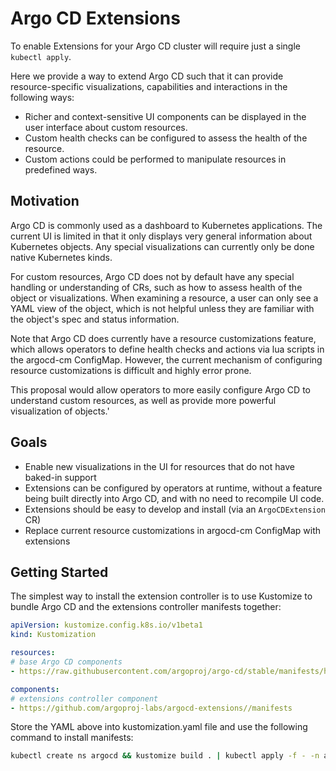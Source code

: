 # Argo CD Extensions

To enable Extensions for your Argo CD cluster will require just a single `kubectl apply`.

Here we provide a way to extend Argo CD such that it can provide resource-specific visualizations, capabilities and interactions in the following ways:

- Richer and context-sensitive UI components can be displayed in the user interface about custom resources.
- Custom health checks can be configured to assess the health of the resource.
- Custom actions could be performed to manipulate resources in predefined ways.

## Motivation

Argo CD is commonly used as a dashboard to Kubernetes applications. The current UI is limited in that it only displays very general information about Kubernetes objects. Any special visualizations can currently only be done native Kubernetes kinds.

For custom resources, Argo CD does not by default have any special handling or understanding of CRs, such as how to assess health of the object or visualizations. When examining a resource, a user can only see a YAML view of the object, which is not helpful unless they are familiar with the object's spec and status information.

Note that Argo CD does currently have a resource customizations feature, which allows operators to define health checks and actions via lua scripts in the argocd-cm ConfigMap. However, the current mechanism of configuring resource customizations is difficult and highly error prone.

This proposal would allow operators to more easily configure Argo CD to understand custom resources, as well as provide more powerful visualization of objects.'

## Goals

- Enable new visualizations in the UI for resources that do not have baked-in support
- Extensions can be configured by operators at runtime, without a feature being built directly into Argo CD, and with no need to recompile UI code.
- Extensions should be easy to develop and install (via an `ArgoCDExtension` CR)
- Replace current resource customizations in argocd-cm ConfigMap with extensions

## Getting Started

The simplest way to install the extension controller is to use Kustomize to bundle Argo CD
and the extensions controller manifests together:

```yaml
apiVersion: kustomize.config.k8s.io/v1beta1
kind: Kustomization

resources:
# base Argo CD components
- https://raw.githubusercontent.com/argoproj/argo-cd/stable/manifests/ha/install.yaml

components:
# extensions controller component
- https://github.com/argoproj-labs/argocd-extensions//manifests
```

Store the YAML above into kustomization.yaml file and use the following command to install manifests:

```bash
kubectl create ns argocd && kustomize build . | kubectl apply -f - -n argocd
```

